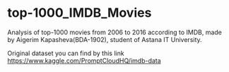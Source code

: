 # top-1000_IMDB_Movies
Analysis of top-1000 movies from 2006 to 2016 according to IMDB, made by Aigerim Kapasheva(BDA-1902), student of Astana IT University.

Original dataset you can find by this link https://www.kaggle.com/PromptCloudHQ/imdb-data 
